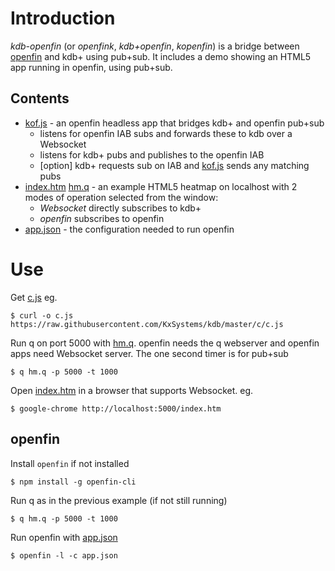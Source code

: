 
# Introduction
*kdb-openfin* (or *openfink*, *kdb+openfin*, *kopenfin*) 
 is a bridge between [openfin](http://openfin.co/) and kdb+ using pub+sub.  It includes a demo showing an HTML5 app running in openfin, using pub+sub.

## Contents
 - [kof.js](kof.js) - an openfin headless app that bridges kdb+ and openfin pub+sub
   - listens for openfin IAB subs and forwards these to kdb over a Websocket
   - listens for kdb+ pubs and publishes to the openfin IAB
   - [option] kdb+ requests sub on IAB and [kof.js](kof.js) sends any matching pubs
 - [index.htm](index.htm) [hm.q](hm.q) - an example HTML5 heatmap on localhost with 2 modes of operation selected from the window:
   - *Websocket* directly subscribes to kdb+
   - *openfin* subscribes to openfin
 - [app.json](app.json) - the configuration needed to run openfin

# Use
Get [c.js](https://raw.githubusercontent.com/KxSystems/kdb/master/c/c.js) eg. 
```
$ curl -o c.js https://raw.githubusercontent.com/KxSystems/kdb/master/c/c.js 
 ```

Run q on port 5000 with [hm.q](hm.q).  openfin needs the q webserver and openfin apps need Websocket server.
The one second timer is for pub+sub
```
$ q hm.q -p 5000 -t 1000 
 ```

Open [index.htm](index.htm) in a browser that supports Websocket.  eg.
```
$ google-chrome http://localhost:5000/index.htm 
 ```

## openfin 
Install `openfin` if not installed
```
$ npm install -g openfin-cli 
 ```

Run q as in the previous example (if not still running)
```
$ q hm.q -p 5000 -t 1000 
 ```

Run openfin with [app.json](app.json) 
```
$ openfin -l -c app.json 
 ```

